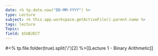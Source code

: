 ```yaml
---
date: <% tp.date.now("DD-MM-YYYY") %>
type: Lecture
subject: <% this.app.workspace.getActiveFile().parent.name %>
tags: lecture
Topic:
field: $SUBJECT
---
```

#<% tp.file.folder(true).split('/')[2] %>[[Lecture 1 - Binary Arithmetic]]

